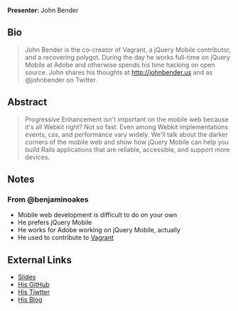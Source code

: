 **Presenter:** John Bender

## Bio

> John Bender is the co-creator of Vagrant, a jQuery Mobile contributor, and a recovering polygot. During the day he works full-time on jQuery Mobile at Adobe and otherwise spends his time hacking on open source. John shares his thoughts at http://johnbender.us and as @johnbender on Twitter.

## Abstract

> Progressive Enhancement isn't important on the mobile web because it's all Webkit right? Not so fast. Even among Webkit implementations events, css, and performance vary widely. We'll talk about the darker corners of the mobile web and show how jQuery Mobile can help you build Rails applications that are reliable, accessible, and support more devices.

## Notes

### From @benjaminoakes

* Mobile web development is difficult to do on your own
* He prefers jQuery Mobile
* He works for Adobe working on jQuery Mobile, actually
* He used to contribute to [Vagrant](http://vagrantup.com/)

## External Links

* [Slides](http://johnbender.github.com/presentation-jqm-rails)
* [His GitHub](http://github.com/johnbender)
* [His Tiwtter](http://twitter.com/johnbender)
* [His Blog](http://johnbender.us)
